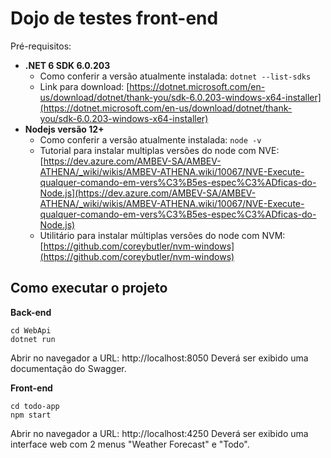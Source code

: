# Dojo de testes front-end

Pré-requisitos:
- **.NET 6 SDK 6.0.203**
    - Como conferir a versão atualmente instalada: `dotnet --list-sdks`
    - Link para download: [https://dotnet.microsoft.com/en-us/download/dotnet/thank-you/sdk-6.0.203-windows-x64-installer](https://dotnet.microsoft.com/en-us/download/dotnet/thank-you/sdk-6.0.203-windows-x64-installer)
- **Nodejs versão 12+**
    - Como conferir a versão atualmente instalada: `node -v`
    - Tutorial para instalar multiplas versões do node com NVE: [https://dev.azure.com/AMBEV-SA/AMBEV-ATHENA/_wiki/wikis/AMBEV-ATHENA.wiki/10067/NVE-Execute-qualquer-comando-em-vers%C3%B5es-espec%C3%ADficas-do-Node.js](https://dev.azure.com/AMBEV-SA/AMBEV-ATHENA/_wiki/wikis/AMBEV-ATHENA.wiki/10067/NVE-Execute-qualquer-comando-em-vers%C3%B5es-espec%C3%ADficas-do-Node.js)
    - Utilitário para instalar múltiplas versões do node com NVM: [https://github.com/coreybutler/nvm-windows](https://github.com/coreybutler/nvm-windows)


## Como executar o projeto

**Back-end**
```shell
cd WebApi
dotnet run
```

Abrir no navegador a URL: http://localhost:8050
Deverá ser exibido uma documentação do Swagger.

**Front-end**
```shell
cd todo-app
npm start
```

Abrir no navegador a URL: http://localhost:4250
Deverá ser exibido uma interface web com 2 menus "Weather Forecast" e "Todo".